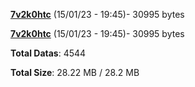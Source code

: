 [**7v2k0htc**](/data/7v2k0htc.txt) (15/01/23 - 19:45)- 30995 bytes

[**7v2k0htc**](/data/7v2k0htc.txt) (15/01/23 - 19:45)- 30995 bytes

**Total Datas**: 4544

**Total Size**: 28.22 MB / 28.2 MB